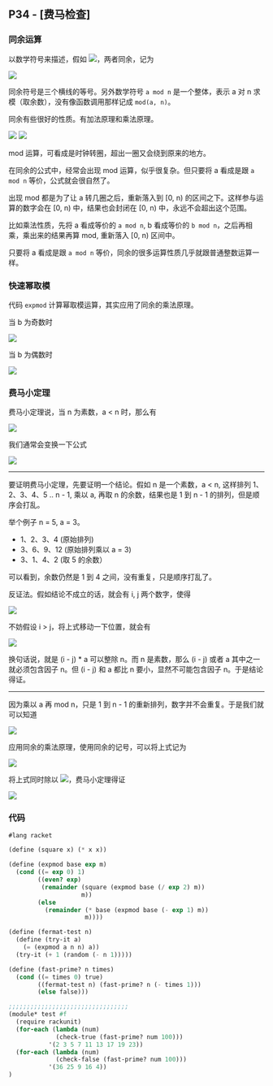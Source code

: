 ## P34 - [费马检查]

### 同余运算

以数学符号来描述，假如 <img src="http://latex.codecogs.com/svg.latex?a\bmod%20n%20==%20b\bmod%20n"/>，两者同余，记为 

<img src="http://latex.codecogs.com/svg.latex?a\equiv%20b\mod%20n"/>

同余符号是三个横线的等号。另外数学符号 `a mod n` 是一个整体，表示 a 对 n 求模（取余数），没有像函数调用那样记成 `mod(a, n)`。

同余有些很好的性质。有加法原理和乘法原理。

<img src="http://latex.codecogs.com/svg.latex?(a+b)\bmod%20n%20=%20[(a\bmod%20n)+(b\bmod%20n)]\bmod%20n"/>

<img src="http://latex.codecogs.com/svg.latex?ab\bmod%20n%20=%20[(a\bmod%20n)(b\bmod%20n)]\bmod%20n"/>

mod 运算，可看成是时钟转圈，超出一圈又会绕到原来的地方。

在同余的公式中，经常会出现 mod 运算，似乎很复杂。但只要将 a 看成是跟 `a mod n` 等价，公式就会很自然了。

出现 mod 都是为了让 a 转几圈之后，重新落入到 [0, n) 的区间之下。这样参与运算的数字会在 [0, n) 中，结果也会封闭在 [0, n) 中，永远不会超出这个范围。

比如乘法性质，先将 a 看成等价的 `a mod n`, b 看成等价的 `b mod n`，之后再相乘，乘出来的结果再算 mod, 重新落入 [0, n) 区间中。

只要将 a 看成是跟 `a mod n` 等价，同余的很多运算性质几乎就跟普通整数运算一样。

### 快速幂取模

代码 `expmod` 计算幂取模运算，其实应用了同余的乘法原理。

当 b 为奇数时

<img src="http://latex.codecogs.com/svg.latex?a^b\bmod%20n%20=%20aa^{b-1}\bmod%20n=%20[(a\bmod%20n)(a^{b-1}\bmod%20n)]\bmod%20n"/>

当 b 为偶数时

<img src="http://latex.codecogs.com/svg.latex?a^b\bmod%20n%20=%20a^{b/2}a^{b/2}\bmod%20n=%20(a^{b/2}\bmod%20n)^{2}\bmod%20n"/>

### 费马小定理

费马小定理说，当 n 为素数，a < n 时，那么有

<img src="http://latex.codecogs.com/svg.latex?a^{n}\equiv%20a\mod%20n"/>

我们通常会变换一下公式

<img src="http://latex.codecogs.com/svg.latex?a^{n-1}\equiv%201\mod%20n"/>

---

要证明费马小定理，先要证明一个结论。假如 n 是一个素数，a < n, 这样排列 1、2、3、4、5 .. n - 1, 乘以 a, 再取 n 的余数，结果也是 1 到 n - 1 的排列，但是顺序会打乱。

举个例子 n = 5, a = 3。

* 1、2、3、4	(原始排列)
* 3、6、9、12 (原始排列乘以 a = 3)
* 3、1、4、2 (取 5 的余数）

可以看到，余数仍然是 1 到 4 之间，没有重复，只是顺序打乱了。

反证法。假如结论不成立的话，就会有 i, j 两个数字，使得

<img src="http://latex.codecogs.com/svg.latex?i%20*%20a%20\equiv%20j%20*%20a\mod%20n"/>

不妨假设 i > j，将上式移动一下位置，就会有

<img src="http://latex.codecogs.com/svg.latex?(i%20-%20j)%20*%20a%20\equiv%200\mod%20n"/>

换句话说，就是 (i - j) * a 可以整除 n。而 n 是素数，那么 (i - j) 或者 a 其中之一就必须包含因子 n。但 (i - j) 和 a 都比 n 要小，显然不可能包含因子 n。于是结论得证。

---

因为乘以 a 再 mod n，只是 1 到 n - 1 的重新排列，数字并不会重复。于是我们就可以知道

<img src="http://latex.codecogs.com/svg.latex?(1%20*%202%20*%203%20....%20n%20-%201)%20=%20(a\bmod%20n)(2a\bmod%20n)(3a\bmod%20n)%20...%20((n-1)a\bmod%20n)"/>

应用同余的乘法原理，使用同余的记号，可以将上式记为

<img src="http://latex.codecogs.com/svg.latex?(1%20*%202%20*%203%20....%20n%20-%201)%20\equiv%20a%20*%202a%20*%203a%20*%20...%20(n-1)a\mod%20n"/>

将上式同时除以 <img src="http://latex.codecogs.com/svg.latex?(1 * 2 * 3 .... n - 1)"/>，费马小定理得证

<img src="http://latex.codecogs.com/svg.latex?a^{n-1}\equiv%201\mod%20n"/>

### 代码

``` Scheme
#lang racket

(define (square x) (* x x))

(define (expmod base exp m)
  (cond ((= exp 0) 1)
        ((even? exp)
         (remainder (square (expmod base (/ exp 2) m))
                    m))
        (else
          (remainder (* base (expmod base (- exp 1) m))
                     m))))  

(define (fermat-test n)
  (define (try-it a)
    (= (expmod a n n) a))
  (try-it (+ 1 (random (- n 1)))))

(define (fast-prime? n times)
  (cond ((= times 0) true)
        ((fermat-test n) (fast-prime? n (- times 1)))
        (else false)))

;;;;;;;;;;;;;;;;;;;;;;;;;;;;;;;;;
(module* test #f
  (require rackunit)
  (for-each (lambda (num)
             (check-true (fast-prime? num 100)))
           '(2 3 5 7 11 13 17 19 23))
  (for-each (lambda (num)
             (check-false (fast-prime? num 100)))
           '(36 25 9 16 4))
)
```
